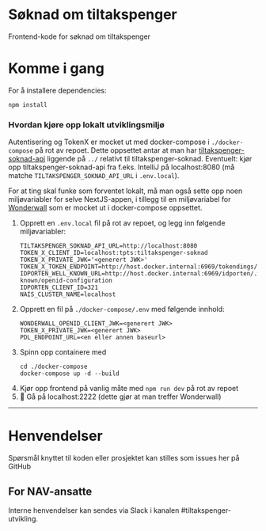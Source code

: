 # Søknad om tiltakspenger

Frontend-kode for søknad om tiltakspenger

# Komme i gang

For å installere dependencies:

```
npm install
```

### Hvordan kjøre opp lokalt utviklingsmiljø

Autentisering og TokenX er mocket ut med docker-compose i `./docker-compose` på rot av repoet. 
Dette oppsettet antar at man har [tiltakspenger-soknad-api](https://github.com/navikt/tiltakspenger-soknad-api)
liggende på `../` relativt til tiltakspenger-soknad. Eventuelt: kjør opp tiltakspenger-soknad-api fra f.eks. IntelliJ 
på localhost:8080 (må matche `TILTAKSPENGER_SOKNAD_API_URL` i `.env.local`).

For at ting skal funke som forventet lokalt, må man også sette opp noen miljøvariabler for selve NextJS-appen, 
i tillegg til en miljøvariabel for [Wonderwall](https://github.com/nais/wonderwall) som er mocket ut i 
docker-compose oppsettet.

1. Opprett en `.env.local` fil på rot av repoet, og legg inn følgende miljøvariabler:
    ```
    TILTAKSPENGER_SOKNAD_API_URL=http://localhost:8080
    TOKEN_X_CLIENT_ID=localhost:tpts:tiltakspenger-soknad
    TOKEN_X_PRIVATE_JWK='<generert JWK>'
    TOKEN_X_TOKEN_ENDPOINT=http://host.docker.internal:6969/tokendings/token
    IDPORTEN_WELL_KNOWN_URL=http://host.docker.internal:6969/idporten/.well-known/openid-configuration
    IDPORTEN_CLIENT_ID=321
    NAIS_CLUSTER_NAME=localhost
    ```
2. Opprett en fil på `./docker-compose/.env` med følgende innhold:
    ```
    WONDERWALL_OPENID_CLIENT_JWK=<generert JWK>
    TOKEN_X_PRIVATE_JWK=<generert JWK>
    PDL_ENDPOINT_URL=<en eller annen baseurl>
    ```
3. Spinn opp containere med 
    ```
    cd ./docker-compose
    docker-compose up -d --build
    ```
4. Kjør opp frontend på vanlig måte med `npm run dev` på rot av repoet 
5. :rocket: Gå på localhost:2222 (dette gjør at man treffer Wonderwall)

---

# Henvendelser

Spørsmål knyttet til koden eller prosjektet kan stilles som issues her på GitHub

## For NAV-ansatte

Interne henvendelser kan sendes via Slack i kanalen #tiltakspenger-utvikling.
